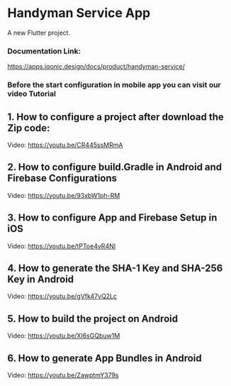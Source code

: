 # Handyman Service App

A new Flutter project.

### Documentation Link:

https://apps.iqonic.design/docs/product/handyman-service/

### Before the start configuration in mobile app you can visit our video Tutorial ###

## 1. How to configure a project after download the Zip code:

Video: https://youtu.be/CR445ssMRmA

## 2. How to configure build.Gradle in Android and Firebase Configurations

Video: https://youtu.be/93xbW1ph-RM

## 3. How to configure App and Firebase Setup in iOS

Video: https://youtu.be/tPToe4yR4NI

## 4. How to generate the SHA-1 Key and SHA-256 Key in Android

Video: https://youtu.be/gVfk47vQ2Lc

## 5. How to build the project on Android

Video: https://youtu.be/XI6sGQbuw1M

## 6. How to generate App Bundles in Android

Video: https://youtu.be/ZawptmY379s
